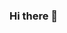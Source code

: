 ### Hi there 👋

<!--
**cychoi0/cychoi0** is a ✨ _special_ ✨ repository because its `README.md` (this file) appears on your GitHub profile.

Here are some ideas to get you started:

- 🔭 I’m currently working on CSCI3251 Milestones 2
- 🌱 I’m currently learning mathematics
- 👯 I’m looking to collaborate on some students
- 🤔 I’m looking for help with programming
- 💬 Ask me about mathematics
- 📫 How to reach me: thinking
- 😄 Pronouns: HAHA
- ⚡ Fun fact: i am funny
-->
